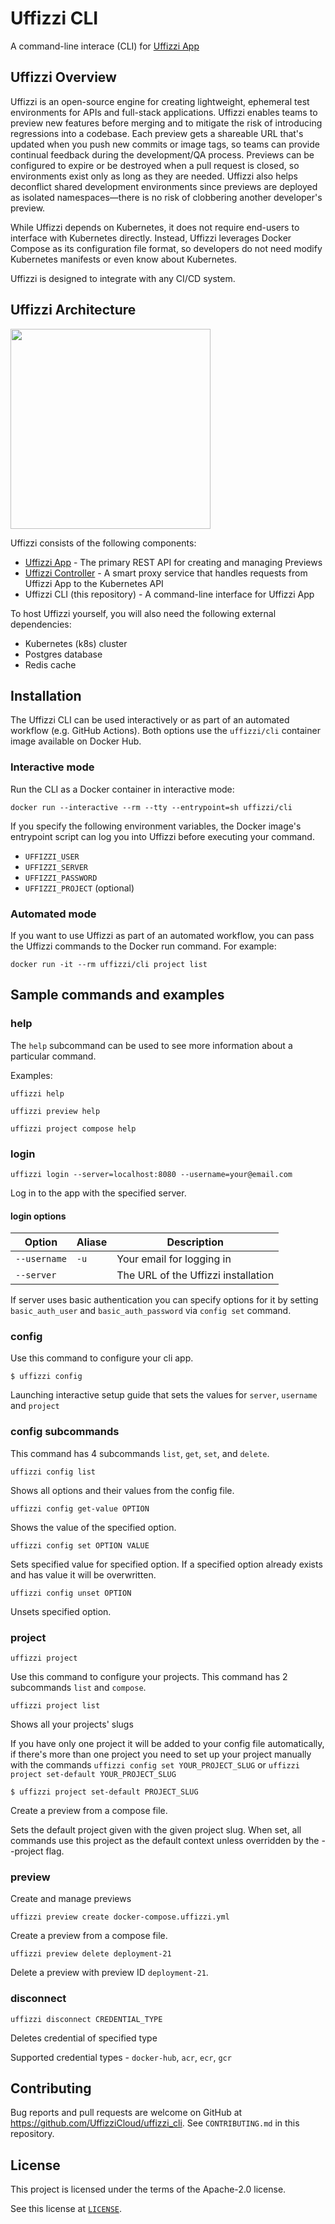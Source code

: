 # Uffizzi CLI

A command-line interace (CLI) for [Uffizzi App](https://github.com/UffizziCloud/uffizzi_app)

## Uffizzi Overview

Uffizzi is an open-source engine for creating lightweight, ephemeral test environments for APIs and full-stack applications. Uffizzi enables teams to preview new features before merging and to mitigate the risk of introducing regressions into a codebase. Each preview gets a shareable URL that's updated when you push new commits or image tags, so teams can provide continual feedback during the development/QA process. Previews can be configured to expire or be destroyed when a pull request is closed, so environments exist only as long as they are needed. Uffizzi also helps deconflict shared development environments since previews are deployed as isolated namespaces—there is no risk of clobbering another developer's preview.

While Uffizzi depends on Kubernetes, it does not require end-users to interface with Kubernetes directly. Instead, Uffizzi leverages Docker Compose as its configuration file format, so developers do not need modify Kubernetes manifests or even know about Kubernetes.

Uffizzi is designed to integrate with any CI/CD system.

## Uffizzi Architecture
<img src="https://github.com/UffizziCloud/uffizzi_app/blob/main/docs/images/uffizzi-architecture.png" description="Uffizzi Architecture" width="320"/>

Uffizzi consists of the following components:

- [Uffizzi App](https://github.com/UffizziCloud/uffizzi_app) - The primary REST API for creating and managing Previews
- [Uffizzi Controller](https://github.com/UffizziCloud/uffizzi_controller) - A smart proxy service that handles requests from Uffizzi App to the Kubernetes API
- Uffizzi CLI (this repository) - A command-line interface for Uffizzi App

To host Uffizzi yourself, you will also need the following external dependencies:

- Kubernetes (k8s) cluster
- Postgres database
- Redis cache

## Installation

The Uffizzi CLI can be used interactively or as part of an automated workflow (e.g. GitHub Actions). Both options use the `uffizzi/cli` container image available on Docker Hub.

### Interactive mode

Run the CLI as a Docker container in interactive mode:
```
docker run --interactive --rm --tty --entrypoint=sh uffizzi/cli
```

If you specify the following environment variables, the Docker image's
entrypoint script can log you into Uffizzi before executing your command.

- `UFFIZZI_USER`
- `UFFIZZI_SERVER`
- `UFFIZZI_PASSWORD`
- `UFFIZZI_PROJECT` (optional)

### Automated mode

If you want to use Uffizzi as part of an automated workflow, you can pass the Uffizzi commands to the Docker run command. For example:

```
docker run -it --rm uffizzi/cli project list
```

## Sample commands and examples

### help

The `help` subcommand can be used to see more information about a particular command.

Examples:

```
uffizzi help
```

```
uffizzi preview help
```

```
uffizzi project compose help
```

### login

```
uffizzi login --server=localhost:8080 --username=your@email.com
```

Log in to the app with the specified server.

#### login options

| Option       | Aliase | Description               |
| ------------ | ------ | ------------------------- |
| `--username`     | `-u`   | Your email for logging in |
| `--server` |        | The URL of the Uffizzi installation  |

If server uses basic authentication you can specify options for it by setting `basic_auth_user` and `basic_auth_password` via `config set` command.

### config

Use this command to configure your cli app.

```
$ uffizzi config
```

Launching interactive setup guide that sets the values for `server`, `username` and `project`

### config subcommands

This command has 4 subcommands `list`, `get`, `set`, and `delete`.

```
uffizzi config list
```

Shows all options and their values from the config file.

```
uffizzi config get-value OPTION
```

Shows the value of the specified option.

```
uffizzi config set OPTION VALUE
```

Sets specified value for specified option. If a specified option already exists and has value it will be overwritten.

```
uffizzi config unset OPTION
```

Unsets specified option.

### project

```
uffizzi project
```

Use this command to configure your projects. This command has 2 subcommands `list` and `compose`.

```
uffizzi project list
```

Shows all your projects' slugs

If you have only one project it will be added to your config file automatically, if there's more than one project you need to set up your project manually with the commands `uffizzi config set YOUR_PROJECT_SLUG` or `uffizzi project set-default YOUR_PROJECT_SLUG`

```
$ uffizzi project set-default PROJECT_SLUG
```
Create a preview from a compose file.

Sets the default project given with the given project slug. When set, all commands use this project as the default context unless overridden by the --project flag.

### preview

Create and manage previews

```
uffizzi preview create docker-compose.uffizzi.yml
```
Create a preview from a compose file.

```
uffizzi preview delete deployment-21
```
Delete a preview with preview ID `deployment-21`.

### disconnect

```
uffizzi disconnect CREDENTIAL_TYPE
```

Deletes credential of specified type

Supported credential types - `docker-hub`, `acr`, `ecr`, `gcr`

## Contributing

Bug reports and pull requests are welcome on GitHub at https://github.com/UffizziCloud/uffizzi_cli. See `CONTRIBUTING.md` in this repository.

## License

This project is licensed under the terms of the Apache-2.0 license.

See this license at [`LICENSE`](LICENSE).
